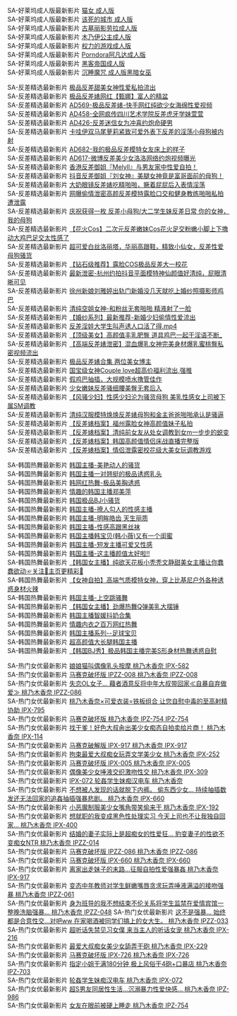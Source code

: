 SA-好莱坞成人版最新影片     [猫女 成人版](https://sagj.me/videoDetail/59264aebe132ab20.html)         
SA-好莱坞成人版最新影片     [该死的城市 成人版](https://sagj.me/videoDetail/e9358a48c6e05ad4.html)         
SA-好莱坞成人版最新影片     [古墓丽影劳拉成人版](https://sagj.me/videoDetail/f60f1549c21481e7.html)         
SA-好莱坞成人版最新影片     [木乃伊公主成人版](https://sagj.me/videoDetail/f6a9b23c0688573e.html)         
SA-好莱坞成人版最新影片     [权力的游戏成人版](https://sagj.me/videoDetail/f679077a02b37ef5.html)         
SA-好莱坞成人版最新影片     [Porndora阿凡达成人版](https://sagj.me/videoDetail/7a266a839642c8a4.html)         
SA-好莱坞成人版最新影片     [黑客帝国成人版](https://sagj.me/videoDetail/04068b599ff419ea.html)         
SA-好莱坞成人版最新影片     [沉睡魔咒 成人版黑暗女巫](https://sagj.me/videoDetail/5295e208e8e4198e.html)         


SA-反差精选最新影片     [极品反差甜美女神性爱私拍流出](https://sagj.tv/videoDetail/9f93894896e1be26.html)               
SA-反差精选最新影片     [极品反差婊网红【甄娜】富人的精盆](https://sagj.tv/videoDetail/8de0720c86e4e1f5.html)               
SA-反差精选最新影片     [AD569-极品反差婊-快手网红纯欲少女海绵性爱视频](https://sagj.tv/videoDetail/6d5b168ab26a6f7a.html)           
SA-反差精选最新影片     [AD458-全网疯传四川艺术学院反差虎牙学妹萱萱](https://sagj.tv/videoDetail/18d35d0828609375.html)              
SA-反差精选最新影片     [AD426-反差迷信女为冲喜约炮命硬男](https://sagj.tv/videoDetail/7a484eec8a24263a.html)               
SA-反差精选最新影片     [卡哇伊双马尾萝莉紧致可爱外表下反差的淫荡小母狗被内射](https://sagj.tv/videoDetail/69f686905c8e0eb5.html)      
SA-反差精选最新影片     [AD682-我的极品反差模特女友床上的样子](https://sagj.tv/videoDetail/80ed4b255549b1b5.html)               
SA-反差精选最新影片     [AD617-微博反差美少女洛洛网络约炮视频曝光](https://sagj.tv/videoDetail/c0c8db3e10b13805.html)               
SA-反差精选最新影片     [香港反差御姐『Melyll』与男友家中性爱自拍！](https://sagj.tv/videoDetail/1da4b31680067152.html)              
SA-反差精选最新影片     [抖音反差御姐『刘女神』美腿女神竟是富哥面前的母狗！](https://sagj.tv/videoDetail/cc74bc98556734d3.html)       
SA-反差精选最新影片     [大奶眼镜反差婊吃精啪啪，撅着屁屁后入表情淫荡](https://sagj.tv/videoDetail/5f8f7847fc99e43f.html)             
SA-反差精选最新影片     [网曝偷情泄密高颜反差模特露脸口交和健身教练啪啪私拍遭泄露](https://sagj.tv/videoDetail/63839ac73d6de76d.html)  
SA-反差精选最新影片     [庆祝获得一枚 反差小母狗/大二学生妹反差日常 你的女神，我的母狗](https://sagj.tv/videoDetail/eba619d4ba31488f.html)               
SA-反差精选最新影片     [【花火Cos】二次元反差嫩妹Cos花火足交粉嫩小脚上下撸动大鸡巴足交太性感了](https://sagj.tv/videoDetail/9b87ab878a763cee.html)               
SA-反差精选最新影片     [超可爱白丝洛丽塔，华丽高跟鞋，精致小仙女，反差性爱母狗骚货](https://sagj.tv/videoDetail/107a92fa9665e856.html)               
SA-反差精选最新影片     [【钻石级推荐】露脸COS极品反差大一校花](https://sagj.tv/videoDetail/ab49a591218db494.html)               
SA-反差精选最新影片     [最新泄密-杭州约拍抖音平面模特神仙颜值好清纯，屁眼清晰可见](https://sagj.tv/videoDetail/14cc58d74d1395e6.html)      
SA-反差精选最新影片     [徐州新娘刘雅婷出轨门新婚没几天就吃上婚纱照摄影师鸡巴](https://sagj.tv/videoDetail/ff02c8a4ae3aaefb.html)      
SA-反差精选最新影片     [清纯空姐女神-和粉丝无套啪啪 精液射了一脸](https://sagj.tv/videoDetail/282e517b858c236b.html)               
SA-反差精选最新影片     [【婚纱系列】最新推荐-新婚少妇偷情性爱流出](https://sagj.tv/videoDetail/27566f9e32f2e3cb.html)               
SA-反差精选最新影片     [反差淫娃大学生叫声诱人口活了得.mp4](https://sagj.tv/videoDetail/717fd10391d6e3ef.html)               
SA-反差精选最新影片     [【顶级美女】高颜值丰乳肥臀 道具鸡巴一起干淫语不断_](https://sagj.tv/videoDetail/9fa37ee8e018803c.html)       
SA-反差精选最新影片     [【高端反差婊泄密】混血爆乳女神完美身材爆乳蜜桃臀私密视频流出](https://sagj.tv/videoDetail/801ada4128a6199b.html)                 
SA-反差精选最新影片     [极品反差婊合集 两位美女博主](https://sagj.tv/videoDetail/16da18bf2c940eb7.html)               
SA-反差精选最新影片     [国宝级女神Couple love超高价福利流出,强推](https://sagj.tv/videoDetail/7e7f0ff6aa5d7408.html)               
SA-反差精选最新影片     [假鸡巴抽插，大规模喷水撸管佳作](https://sagj.tv/videoDetail/f274057b9652d4b5.html)               
SA-反差精选最新影片     [少女嫩妹反差骚细腰美臀无套后入](https://sagj.tv/videoDetail/d28d605a2c2648ed.html)               
SA-反差精选最新影片     [【风骚少妇】性感少妇沦为骚货母狗 美乳性感女上司被下属SM调教](https://sagj.tv/videoDetail/64417c472f1a7d76.html)    
SA-反差精选最新影片     [清纯汉服模特焕焕反差婊母狗和金主爸爸啪啪承认是骚逼](https://sagj.tv/videoDetail/d9dd1e3abebd6cfd.html)       
SA-反差精选最新影片     [【反差婊档案】福州露脸女神高颜值妹子私拍](https://sagj.tv/videoDetail/bf2b27561edd40bf.html)               
SA-反差精选最新影片     [【反差婊档案】清纯前女友从处女调教到女m一步步的蜕变](https://sagj.tv/videoDetail/b8e9153217524afa.html)      
SA-反差精选最新影片     [【反差婊档案】韩国高颜值情侣床战直播完整版](https://sagj.tv/videoDetail/e1779bc91eef415b.html)               
SA-反差精选最新影片     [【反差婊档案】情侣泄露密校花级大美女玩调教游戏](https://sagj.tv/videoDetail/0006376118ae940d.html)               

SA-韩国热舞最新影片     [韩国主播-美艳动人的骚货](https://sagj.tv/videoDetail/3585f17d27a687da.html)               
SA-韩国热舞最新影片     [韩国主播一对翘挺的极品诱惑乳头](https://sagj.tv/videoDetail/68d5d9add15ff258.html)               
SA-韩国热舞最新影片     [韩网红热舞-极品美胸诱惑](https://sagj.tv/videoDetail/cb357fea5329fcee.html)               
SA-韩国热舞最新影片     [情趣的韩国主播郑美萍](https://sagj.tv/videoDetail/304a16e17438c6a7.html)               
SA-韩国热舞最新影片     [韩国极品BJ小骚货](https://sagj.tv/videoDetail/a9fbccc0e367244b.html)               
SA-韩国热舞最新影片     [韩国主播-撩人勾人的性感主播](https://sagj.tv/videoDetail/98dbdaeec94e83ed.html)               
SA-韩国热舞最新影片     [韩国主播-明眸皓齿 天生丽质](https://sagj.tv/videoDetail/c594f86e1ca95c52.html)               
SA-韩国热舞最新影片     [韩国主播-性感高跟黑丝袜](https://sagj.tv/videoDetail/be3096fd04b4178a.html)               
SA-韩国热舞最新影片     [韩国主播韩宝贝(韩小薇)又有一个闺蜜](https://sagj.tv/videoDetail/f1882345a9260f5c.html)               
SA-韩国热舞最新影片     [韩国主播-短发主播可爱又性感](https://sagj.tv/videoDetail/0603e9c6e905a722.html)               
SA-韩国热舞最新影片     [韩国主播-这主播颜值太好啦!!](https://sagj.tv/videoDetail/670024186d7bc30d.html)               
SA-韩国热舞最新影片     [【韩国女主播】纯欲天花板小秃秃文静甜美女主播让你蠢蠢欲动☞关注🌷主页更精彩🌷](https://sagj.tv/videoDetail/9e67199c08ddca13.html)       
SA-韩国热舞最新影片     [【女神自拍】高端气质模特女神，穿上比基尼户外各种诱惑身材火辣](https://sagj.tv/videoDetail/7ebaaeace7d855e6.html)               
SA-韩国热舞最新影片     [韩国主播-上空跳骚舞](https://sagj.tv/videoDetail/874600a639404014.html)               
SA-韩国热舞最新影片     [【韩国女主播】劲爆热舞Q弹美乳大摆锤](https://sagj.tv/videoDetail/86ebe2e4850d5b08.html)               
SA-韩国热舞最新影片     [韩国主播智媛抖奶合集](https://sagj.tv/videoDetail/27dd0e81a5bcb8cb.html)               
SA-韩国热舞最新影片     [情趣内衣之百万网红热舞](https://sagj.tv/videoDetail/4458e7692cedf2c5.html)               
SA-韩国热舞最新影片     [韩国主播系列--足球宝贝](https://sagj.tv/videoDetail/1ce4391701084c44.html)               
SA-韩国热舞最新影片     [超高颜值大长腿韩国主播](https://sagj.tv/videoDetail/5c109679d64648d5.html)               
SA-韩国热舞最新影片     [【韩国BJ秀】极品韩国主播完美S形身材热舞诱惑自慰](https://sagj.tv/videoDetail/e1f3b2a1d2dfbb44.html)               

SA-热门女优最新影片     [娘娘猫叫偶像乳头按摩 桃乃木香奈 IPX-582](https://sagj.tv/videoDetail/cc5c9f5ea44ff1cb.html)               
SA-热门女优最新影片     [马赛克破坏版 IPZZ-008 桃乃木香奈 IPZZ-008](https://sagj.tv/videoDetail/da09af4fdc608592.html)               
SA-热门女优最新影片     [失恋OL女子… 藉者酒意反将中年大叔带回家≪自暴自弃做爱≫ 桃乃木香奈 IPZZ-086](https://sagj.tv/videoDetail/a2e8b5e1d191cafc.html)         
SA-热门女优最新影片     [桃乃木香奈×可爱衣装=铁板组合 让您自慰中毒的至高射精协助 IPX-795](https://sagj.tv/videoDetail/2cd31cd9b45317ee.html)               
SA-热门女优最新影片     [马赛克破坏版 桃乃木香奈 IPZ-754 IPZ-754](https://sagj.tv/videoDetail/5b982f1dea8ba97f.html)               
SA-热门女优最新影片     [找干爹！好色大叔肏出美少女痴态自拍卖给片商！ 桃乃木香奈 IPX-114](https://sagj.tv/videoDetail/6166fa832eb6c233.html)               
SA-热门女优最新影片     [马赛克破解版 IPX-917 桃乃木香奈 IPX-917](https://sagj.tv/videoDetail/9698d6956487a879.html)               
SA-热门女优最新影片     [拘束最爱大叔痴女玩弄文学美少女 桃乃木香奈 IPX-252](https://sagj.tv/videoDetail/66d995d1ad37613d.html)               
SA-热门女优最新影片     [马赛克破坏版 IPX-005 桃乃木香奈 IPX-005](https://sagj.tv/videoDetail/0f0de57fa7c95fa6.html)               
SA-热门女优最新影片     [偶像美少女唾液交织激吻性交 桃乃木香奈 IPX-309](https://sagj.tv/videoDetail/abcc1f7fe934aa83.html)               
SA-热门女优最新影片     [IPX-072 轮姦学生妹痴汉电车 桃乃木香奈](https://sagj.tv/videoDetail/28875df080e7cea1.html)               
SA-热门女优最新影片     [不想被人发现的话就脱下内裤。 偷东西少女… 持续抽插数发还无法回家的追姦抽插强暴悲剧。 桃乃木香奈 IPX-660](https://sagj.tv/videoDetail/9f61e35e2729df95.html)               
SA-热门女优最新影片     [小恶魔制服美少女嘴角带笑偷来干 桃乃木香奈 IPX-192](https://sagj.tv/videoDetail/e587ce2c6503b760.html)               
SA-热门女优最新影片     [想就职的我变成黑色性处理实习 今天上司也不让我独自回家… 桃乃木香奈 IPX-400](https://sagj.tv/videoDetail/3af1e831c4d618cc.html)          
SA-热门女优最新影片     [结婚的妻子实际上是超痴女的性爱狂… 豹变妻子的性欲不变痴女NTR 桃乃木香奈 IPZZ-014](https://sagj.tv/videoDetail/cfc1c634dc40948d.html)    
SA-热门女优最新影片     [马赛克破坏版 IPZZ-086 桃乃木香奈 IPZZ-086](https://sagj.tv/videoDetail/27be5053996c0b82.html)               
SA-热门女优最新影片     [马赛克破坏版 IPX-660 桃乃木香奈 IPX-660](https://sagj.tv/videoDetail/dcb2343d2dc49f18.html)               
SA-热门女优最新影片     [离家出走妹子的末路…征服自拍性爱强暴姦 桃乃木香奈 IPX-917](https://sagj.tv/videoDetail/d4a2cd57947438e3.html)               
SA-热门女优最新影片     [变态中年教师对学生鲜嫩嘴唇贪求玩弄唾液满溢的接吻强暴 桃乃木香奈 IPZZ-061](https://sagj.tv/videoDetail/1dd2f8aea8601cd6.html)           
SA-热门女优最新影片     [身为班导的我不想结束不伦关系将学生监禁在爱情宾馆一整晚洗脑强暴… 桃乃木香奈 IPZZ-048](https://sagj.tv/videoDetail/0a79d9b7cace20f8.html) 
SA-热门女优最新影片     [这不是强暴… 始终都是合意性交…对吧ww 在家喝酒被同学们搞上的女大生。 桃乃木香奈 IPZZ-033](https://sagj.tv/videoDetail/f184ac01c198fa37.html)               
SA-热门女优最新影片     [超听话失禁见习女僕 来当主人的听话女宠 桃乃木香奈 IPX-216](https://sagj.tv/videoDetail/f8c55a3778a00d58.html)               
SA-热门女优最新影片     [最爱大叔痴女美少女舔弄干砲 桃乃木香奈 IPX-229](https://sagj.tv/videoDetail/d2163a2efc094536.html)               
SA-热门女优最新影片     [马赛克破坏版 IPX-726 桃乃木香奈 IPX-726](https://sagj.tv/videoDetail/fa0097396432324e.html)               
SA-热门女优最新影片     [指定小姐干满180分钟 极上风俗干4砲+口暴店 桃乃木香奈 IPZ-703](https://sagj.tv/videoDetail/a1cd3102f47f20c2.html)               
SA-热门女优最新影片     [轮姦学生妹痴汉电车 桃乃木香奈 IPX-072](https://sagj.tv/videoDetail/388a1bc7ec2776a6.html)               
SA-热门女优最新影片     [超S男友同居性生活…沉溺暴力性爱快感… 桃乃木香奈 IPZ-986](https://sagj.tv/videoDetail/f92d672804a0d3bd.html)               
SA-热门女优最新影片     [女友在眼前被硬上睡走 桃乃木香奈 IPZ-754](https://sagj.tv/videoDetail/0479c13a97580263.html)               
